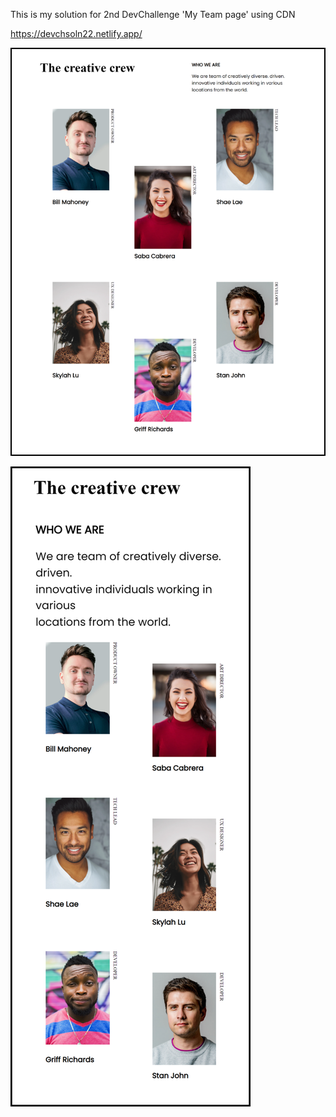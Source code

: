 This is my solution for 2nd DevChallenge 'My Team page' using CDN

https://devchsoln22.netlify.app/

![Laptop Version](screenshots/laptop.png)

![Mobile Version](screenshots/phone.png)
